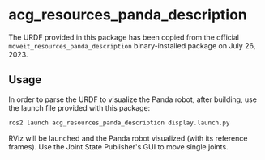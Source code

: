 # acg_resources_panda_description

The URDF provided in this package has been copied from the official `moveit_resources_panda_description` binary-installed package on July 26, 2023.

## Usage

In order to parse the URDF to visualize the Panda robot, after building, use the launch file provided with this package:

```bash
ros2 launch acg_resources_panda_description display.launch.py
```

RViz will be launched and the Panda robot visualized (with its reference frames).
Use the Joint State Publisher's GUI to move single joints.
